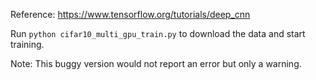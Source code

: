 Reference: https://www.tensorflow.org/tutorials/deep_cnn

Run `python cifar10_multi_gpu_train.py` to download the data and start training.

Note: This buggy version would not report an error but only a warning.
